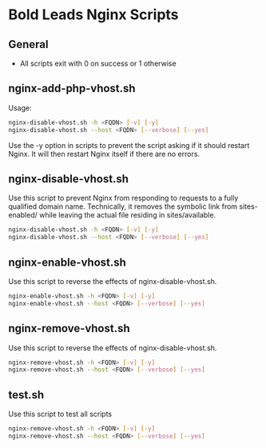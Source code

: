 # Bold Leads Nginx Scripts

## General

* All scripts exit with 0 on success or 1 otherwise

## nginx-add-php-vhost.sh

Usage:
```bash
nginx-disable-vhost.sh -h <FQDN> [-v] [-y]
nginx-disable-vhost.sh --host <FQDN> [--verbose] [--yes]
```

Use the -y option in scripts to prevent the script asking if it should restart
Nginx.  It will then restart Nginx itself if there are no errors.

## nginx-disable-vhost.sh

Use this script to prevent Nginx from responding to requests to a fully
qualified domain name.  Technically, it removes the symbolic link from
sites-enabled/ while leaving the actual file residing in sites/available.
```bash
nginx-disable-vhost.sh -h <FQDN> [-v] [-y]
nginx-disable-vhost.sh --host <FQDN> [--verbose] [--yes]
```

## nginx-enable-vhost.sh

Use this script to reverse the effects of nginx-disable-vhost.sh.
```bash
nginx-enable-vhost.sh -h <FQDN> [-v] [-y]
nginx-enable-vhost.sh --host <FQDN> [--verbose] [--yes]
```


## nginx-remove-vhost.sh

Use this script to reverse the effects of nginx-disable-vhost.sh.
```bash
nginx-remove-vhost.sh -h <FQDN> [-v] [-y]
nginx-remove-vhost.sh --host <FQDN> [--verbose] [--yes]
```


## test.sh

Use this script to test all scripts
```bash
nginx-remove-vhost.sh -h <FQDN> [-v] [-y]
nginx-remove-vhost.sh --host <FQDN> [--verbose] [--yes]
```


